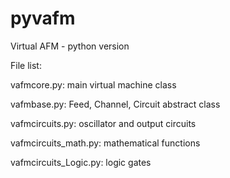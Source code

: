 pyvafm
======

Virtual AFM - python version


File list:


vafmcore.py: main virtual machine class


vafmbase.py: Feed, Channel, Circuit abstract class


vafmcircuits.py: oscillator and output circuits


vafmcircuits_math.py: mathematical functions

vafmcircuits_Logic.py: logic gates
